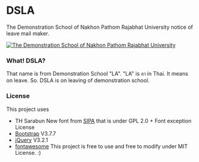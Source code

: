 # DSLA

The Demonstration School of Nakhon Pathom Rajabhat University notice of leave mail maker.

[![The Demonstration School of Nakhon Pathom Rajabhat University](https://upload.wikimedia.org/wikipedia/th/thumb/3/34/%E0%B8%95%E0%B8%A3%E0%B8%B2%E0%B8%9B%E0%B8%A3%E0%B8%B0%E0%B8%88%E0%B8%B3%E0%B9%82%E0%B8%A3%E0%B8%87%E0%B9%80%E0%B8%A3%E0%B8%B5%E0%B8%A2%E0%B8%99%E0%B8%AA%E0%B8%B2%E0%B8%98%E0%B8%B4%E0%B8%95%E0%B8%A1%E0%B8%AB%E0%B8%B2%E0%B8%A7%E0%B8%B4%E0%B8%97%E0%B8%A2%E0%B8%B2%E0%B8%A5%E0%B8%B1%E0%B8%A2%E0%B8%A3%E0%B8%B2%E0%B8%8A%E0%B8%A0%E0%B8%B1%E0%B8%8F%E0%B8%99%E0%B8%84%E0%B8%A3%E0%B8%9B%E0%B8%90%E0%B8%A1.svg/198px-%E0%B8%95%E0%B8%A3%E0%B8%B2%E0%B8%9B%E0%B8%A3%E0%B8%B0%E0%B8%88%E0%B8%B3%E0%B9%82%E0%B8%A3%E0%B8%87%E0%B9%80%E0%B8%A3%E0%B8%B5%E0%B8%A2%E0%B8%99%E0%B8%AA%E0%B8%B2%E0%B8%98%E0%B8%B4%E0%B8%95%E0%B8%A1%E0%B8%AB%E0%B8%B2%E0%B8%A7%E0%B8%B4%E0%B8%97%E0%B8%A2%E0%B8%B2%E0%B8%A5%E0%B8%B1%E0%B8%A2%E0%B8%A3%E0%B8%B2%E0%B8%8A%E0%B8%A0%E0%B8%B1%E0%B8%8F%E0%B8%99%E0%B8%84%E0%B8%A3%E0%B8%9B%E0%B8%90%E0%B8%A1.svg.png)](http://st.npru.ac.th)

### What! DSLA?

That name is from Demonstration School "LA".
"LA" is ลา in Thai. It means on leave.
So. DSLA is on leaving of demonstration school.

### License

This project uses
 - TH Sarabun New font from [SIPA][1] that is under GPL 2.0 + Font exception License
 - [Bootstrap][2] V3.7.7
 - [jQuery][3] V3.2.1
 - [fontawesome][4]
This project is free to use and free to modify under MIT License. :)

[1]: http://www.f0nt.com/release/th-sarabun-new/
[2]: https://github.com/twbs/bootstrap
[3]: https://github.com/jquery/jquery
[4]: https://github.com/FortAwesome/Font-Awesome
